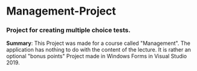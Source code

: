 # Management-Project
### Project for creating multiple choice tests.

__Summary__: This Project was made for a course called "Management". The application has nothing to do with the content of the lecture. It is rather an optional "bonus points" Project
made in Windows Forms in Visual Studio 2019.

